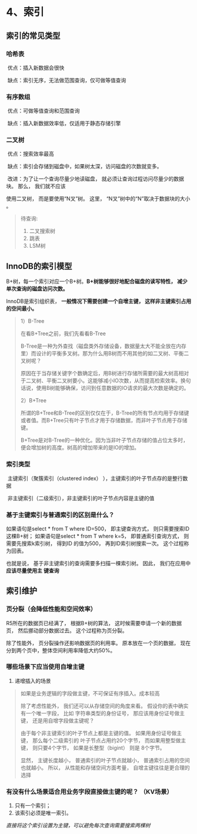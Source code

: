 # 4、索引

## 索引的常见类型

### 哈希表

​	优点：插入新数据会很快

​	缺点：索引无序，无法做范围查询，仅可做等值查询

### 有序数组

​	优点：可做等值查询和范围查询

​	缺点：插入新数据效率低，仅适用于静态存储引擎

### 二叉树

​	优点：搜索效率最高

​	缺点：索引会存储到磁盘中，如果树太深，访问磁盘的次数就变多。

​	改进：为了让一个查询尽量少地读磁盘， 就必须让查询过程访问尽量少的数据块。 那么， 我们就不应该

使用二叉树， 而是要使用“N叉”树。 这里， “N叉”树中的“N”取决于数据块的大小 。

>待查询:
>
>1. 二叉搜索树
>2. 跳表
>3. LSM树

## InnoDB的索引模型

B+树，每一个索引对应一个B+树。**B+树能够很好地配合磁盘的读写特性， 减少单次查询的磁盘访问次数。**  

InnoDB是索引组织表， **一般情况下需要创建一个自增主键， 这样非主键索引占用的空间最小。** 

>1）B-Tree
>
>在看B+Tree之前，我们先看看B-Tree
>
>B-Tree是一种为外查找（磁盘类外存储设备，数据量太大不能全放在内存里）而设计的平衡多叉树。那为什么用B树而不用其他的如二叉树、平衡二叉树呢？
>
>原因在于当存储关键字个数确定后，用B树进行存储所需要的最大树高相对于二叉树、平衡二叉树要小。这能够减小IO次数，从而提高检索效率。换句话说，使用B树能够确保，访问到任意数据的IO请求的最大次数是确定的。
>
>2）B+Tree
>
>所谓的B+Tree和B-Tree的区别仅仅在于，B-Tree的所有节点均用于存储键或者值。而B+Tree只有叶子节点才用于存储数据，而非叶子节点用于存储键。
>
>B+Tree是对B-Tree的一种优化。因为当非叶子节点存储的值占位太多时，便会增加树的高度。树高的增加带来的是IO的增加。

### 索引类型

​	主键索引（聚簇索引（clustered index） ），主键索引的叶子节点存的是整行数据  

​	非主键索引（二级索引），非主键索引的叶子节点内容是主键的值  

### 基于主键索引与普通索引的区别是什么？

如果语句是select * from T where ID=500， 即主键查询方式， 则只需要搜索ID这棵B+树；
如果语句是select * from T where k=5， 即普通索引查询方式， 则需要先搜索k索引树， 得到ID
的值为500， 再到ID索引树搜索一次。 这个过程称为回表。



也就是说， 基于非主键索引的查询需要多扫描一棵索引树。 因此， 我们在应用中**应该尽量使用主**
**键查询**  

## 索引维护

### 页分裂（会降低性能和空间效率）

R5所在的数据页已经满了， 根据B+树的算法， 这时候需要申请一个新的数据页， 然后挪动部分数据过去。 这个过程称为页分裂。

 除了性能外， 页分裂操作还影响数据页的利用率。 原本放在一个页的数据， 现在分到两个页中，整体空间利用率降低大约50%。  

### 哪些场景下应当使用自增主键

1. 递增插入的场景

>如果是业务逻辑的字段做主键，不可保证有序插入。成本较高
>
>除了考虑性能外， 我们还可以从存储空间的角度来看。 假设你的表中确实有一个唯一字段， 比如
>字符串类型的身份证号， 那应该用身份证号做主键， 还是用自增字段做主键呢？
>
>由于每个非主键索引的叶子节点上都是主键的值。 如果用身份证号做主键， 那么每个二级索引的
>叶子节点占用约20个字节， 而如果用整型做主键， 则只要4个字节， 如果是长整型（bigint） 则是
>8个字节。  
>
>显然， 主键长度越小， 普通索引的叶子节点就越小， 普通索引占用的空间也就越小。
>所以， 从性能和存储空间方面考量， 自增主键往往是更合理的选择  

### 有没有什么场景适合用业务字段直接做主键的呢？  （KV场景）

1. 只有一个索引；
2. 该索引必须是唯一索引。  

*直接将这个索引设置为主键，可以避免每次查询需要搜索两棵树*  

